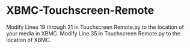 XBMC-Touchscreen-Remote
=======================
Modify Lines 19 through 21 in Touchscreen Remote.py to the location of your media in XBMC.
Modify Line 35 in Touchscreen Remote.py to the location of XBMC.
